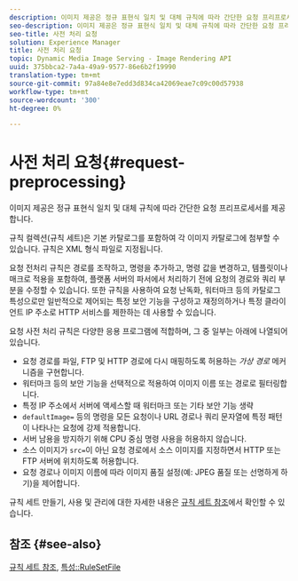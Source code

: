 ```yaml
---
description: 이미지 제공은 정규 표현식 일치 및 대체 규칙에 따라 간단한 요청 프리프로세서를 제공합니다.
seo-description: 이미지 제공은 정규 표현식 일치 및 대체 규칙에 따라 간단한 요청 프리프로세서를 제공합니다.
seo-title: 사전 처리 요청
solution: Experience Manager
title: 사전 처리 요청
topic: Dynamic Media Image Serving - Image Rendering API
uuid: 375bbca2-7a4a-49a9-9577-86e6b2f19990
translation-type: tm+mt
source-git-commit: 97a84e8e7edd3d834ca42069eae7c09c00d57938
workflow-type: tm+mt
source-wordcount: '300'
ht-degree: 0%

---
```



# 사전 처리 요청{#request-preprocessing}

이미지 제공은 정규 표현식 일치 및 대체 규칙에 따라 간단한 요청 프리프로세서를 제공합니다.

규칙 컬렉션(규칙 세트)은 기본 카탈로그를 포함하여 각 이미지 카탈로그에 첨부할 수 있습니다. 규칙은 XML 형식 파일로 지정됩니다.

요청 전처리 규칙은 경로를 조작하고, 명령을 추가하고, 명령 값을 변경하고, 템플릿이나 매크로 적용을 포함하여, 플랫폼 서버의 파서에서 처리하기 전에 요청의 경로와 쿼리 부분을 수정할 수 있습니다. 또한 규칙을 사용하여 요청 난독화, 워터마크 등의 카탈로그 특성으로만 일반적으로 제어되는 특정 보안 기능을 구성하고 재정의하거나 특정 클라이언트 IP 주소로 HTTP 서비스를 제한하는 데 사용할 수 있습니다.

요청 사전 처리 규칙은 다양한 응용 프로그램에 적합하며, 그 중 일부는 아래에 나열되어 있습니다.

* 요청 경로를 파일, FTP 및 HTTP 경로에 다시 매핑하도록 허용하는 *가상 경로* 메커니즘을 구현합니다.
* 워터마크 등의 보안 기능을 선택적으로 적용하여 이미지 이름 또는 경로로 필터링합니다.
* 특정 IP 주소에서 서버에 액세스할 때 워터마크 또는 기타 보안 기능 생략
* `defaultImage=` 등의 명령을 모든 요청이나 URL 경로나 쿼리 문자열에 특정 패턴이 나타나는 요청에 강제 적용합니다.
* 서버 남용을 방지하기 위해 CPU 중심 명령 사용을 허용하지 않습니다.
* 소스 이미지가 `src=`이 아닌 요청 경로에서 소스 이미지를 지정하면서 HTTP 또는 FTP 서버에 위치하도록 허용합니다.
* 요청 경로나 이미지 이름에 따라 이미지 품질 설정(예: JPEG 품질 또는 선명하게 하기)을 제어합니다.

규칙 세트 만들기, 사용 및 관리에 대한 자세한 내용은 [규칙 세트 참조](../../../../../is-api/image-catalog/image-serving-api-ref/c-image-catalog-reference/c-rule-set-reference/c-rule-set-reference.md#concept-3e5058cf3507470b82cac638df23ea8e)에서 확인할 수 있습니다.

## 참조 {#see-also}

[규칙 세트 참조](../../../../../is-api/image-catalog/image-serving-api-ref/c-image-catalog-reference/c-rule-set-reference/c-rule-set-reference.md#concept-3e5058cf3507470b82cac638df23ea8e),  [특성::RuleSetFile](../../../../../is-api/image-catalog/image-serving-api-ref/c-image-catalog-reference/c-overview/c-file-formats/r-rule-set-files.md#reference-3e54cb5f4d74411a84889fed056ac093)
